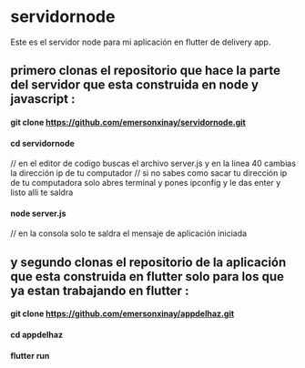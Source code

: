 # servidornode
Este es el servidor node para mi aplicación en flutter de delivery app.

## primero clonas el repositorio  que  hace la parte del servidor que esta construida en node y javascript : 
#### git clone https://github.com/emersonxinay/servidornode.git
#### cd servidornode
// en el editor de codigo buscas el archivo server.js y en la linea 40 cambias la dirección ip de tu computador 
// si no sabes como sacar tu dirección ip de tu computadora solo abres terminal y pones ipconfig y le das enter y listo alli te saldra
#### node server.js
// en la consola solo te saldra el mensaje de aplicación iniciada 

## y segundo clonas el repositorio de la aplicación que esta construida en flutter solo para los que ya estan trabajando en flutter : 
#### git clone https://github.com/emersonxinay/appdelhaz.git
#### cd appdelhaz
#### flutter run 




